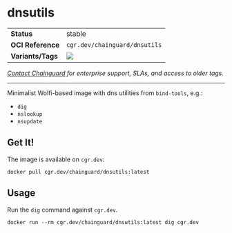 <!--monopod:start-->
# dnsutils
| | |
| - | - |
| **Status** | stable |
| **OCI Reference** | `cgr.dev/chainguard/dnsutils` |
| **Variants/Tags** | ![](https://storage.googleapis.com/chainguard-images-build-outputs/summary/dnsutils.svg) |

*[Contact Chainguard](https://www.chainguard.dev/chainguard-images) for enterprise support, SLAs, and access to older tags.*

---
<!--monopod:end-->

Minimalist Wolfi-based image with dns utilities from `bind-tools`, e.g.:

* `dig`
* `nslookup`
* `nsupdate`

## Get It!

The image is available on `cgr.dev`:

```
docker pull cgr.dev/chainguard/dnsutils:latest
```

## Usage

Run the `dig` command against `cgr.dev`.

```
docker run --rm cgr.dev/chainguard/dnsutils:latest dig cgr.dev
```
